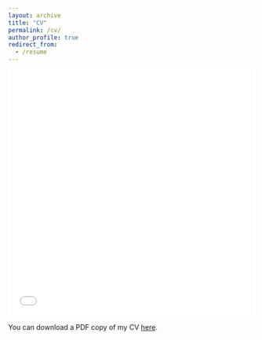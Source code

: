 ```yaml
---
layout: archive
title: "CV"
permalink: /cv/
author_profile: true
redirect_from:
  - /resume
---
```



<iframe src="/files/CV_XiaoqianLiu.pdf" width="100%" height="500" frameborder="no" border="0" marginwidth="0" marginheight="0"></iframe>

You can download a PDF copy of my CV [here](/files/CV_XiaoqianLiu.pdf).
